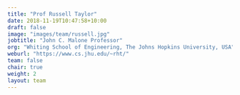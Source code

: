 ```yaml
---
title: "Prof Russell Taylor"
date: 2018-11-19T10:47:58+10:00
draft: false
image: "images/team/russell.jpg"
jobtitle: "John C. Malone Professor"
org: "Whiting School of Engineering, The Johns Hopkins University, USA"
weburl: "https://www.cs.jhu.edu/~rht/"
team: false
chair: true
weight: 2
layout: team
---
```


